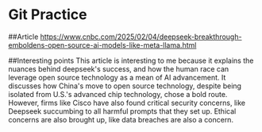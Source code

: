# Git Practice

##Article
https://www.cnbc.com/2025/02/04/deepseek-breakthrough-emboldens-open-source-ai-models-like-meta-llama.html

##Interesting points
This article is interesting to me because it explains the nuances behind deepseek's success, and how the human race can leverage open source technology as a mean of AI advancement. It discusses how China's move to open source technology, despite being isolated from U.S.'s advanced chip technology, chose a bold route. However, firms like Cisco have also found critical security concerns, like Deepseek succumbing to all harmful prompts that they set up. Ethical concerns are also brought up, like data breaches are also a concern.
